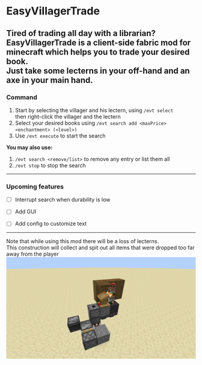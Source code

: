 # **EasyVillagerTrade**

Tired of trading all day with a librarian?\
**EasyVillagerTrade** is a client-side fabric mod for minecraft which helps you to trade your desired book. \
Just take some lecterns in your off-hand and an axe in your main hand.
---
### Command
1. Start by selecting the villager and his lectern, using ``/evt select``\
    then right-click the villager and the lectern
2. Select your desired books using ``/evt search add <maxPrice> <enchantment> (<level>)``
3. Use ``/evt execute`` to start the search

**You may also use:**
1. ``/evt search <remove/list>`` to remove any entry or list them all
2. ``/evt stop`` to stop the search

--- 
### Upcoming features
- [ ] Interrupt search when durability is low
* [ ] Add GUI 
- [ ] Add config to customize text
---

Note that while using this mod there will be a loss of lecterns. \
This construction will collect and spit out all items that were dropped too far away from the player
![](/img/c.png) 
